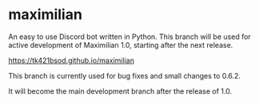 # maximilian

An easy to use Discord bot written in Python.
This branch will be used for active development of Maximilian 1.0, starting after the next release.

https://tk421bsod.github.io/maximilian


This branch is currently used for bug fixes and small changes to 0.6.2. 

It will become the main development branch after the release of 1.0.
